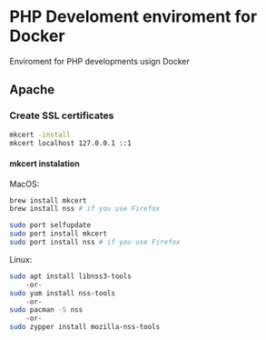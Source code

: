# PHP Develoment enviroment for Docker

Enviroment for PHP developments usign Docker

## Apache

### Create SSL certificates

```bash
mkcert -install
mkcert localhost 127.0.0.1 ::1
```

#### mkcert instalation

MacOS:

```bash
brew install mkcert
brew install nss # if you use Firefox
```

```bash
sudo port selfupdate
sudo port install mkcert
sudo port install nss # if you use Firefox
```

Linux:

```bash
sudo apt install libnss3-tools
    -or-
sudo yum install nss-tools
    -or-
sudo pacman -S nss
    -or-
sudo zypper install mozilla-nss-tools
```
